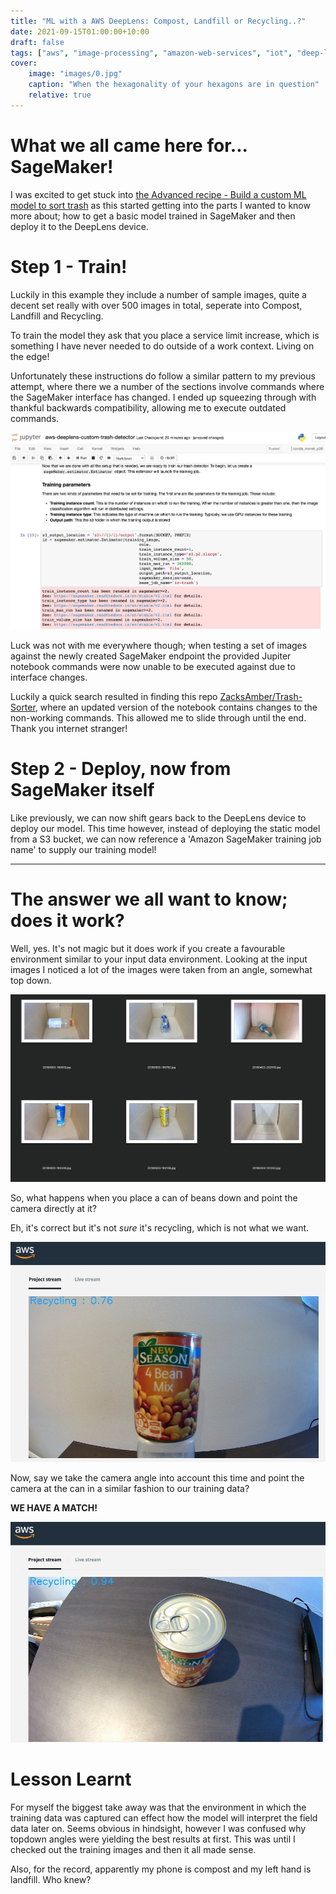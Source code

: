 ```yaml
---
title: "ML with a AWS DeepLens: Compost, Landfill or Recycling..?"
date: 2021-09-15T01:00:00+10:00
draft: false
tags: ["aws", "image-processing", "amazon-web-services", "iot", "deep-learning"]
cover:
    image: "images/0.jpg"
    caption: "When the hexagonality of your hexagons are in question"
    relative: true
---
```


# What we all came here for... SageMaker!
I was excited to get stuck into [the Advanced recipe - Build a custom ML model to sort trash](https://www.awsdeeplens.recipes/400_advanced/410_trash_sorter/) as this started getting into the parts I wanted to know more about; how to get a basic model trained in SageMaker and then deploy it to the DeepLens device.

# Step 1 - Train!
Luckily in this example they include a number of sample images, quite a decent set really with over 500 images in total, seperate into Compost, Landfill and Recycling.

To train the model they ask that you place a service limit increase, which is something I have never needed to do outside of a work context. Living on the edge!

Unfortunately these instructions do follow a similar pattern to my previous attempt, where there we a number of the sections involve commands where the SageMaker interface has changed. I ended up squeezing through with thankful backwards compatibility, allowing me to execute outdated commands.

![1.jpg](images/1.jpg)

Luck was not with me everywhere though; when testing a set of images against the newly created SageMaker endpoint the provided Jupiter notebook commands were now unable to be executed against due to interface changes.

Luckily a quick search resulted in finding this repo [ZacksAmber/Trash-Sorter](https://github.com/ZacksAmber/Trash-Sorter/), where an updated version of the notebook contains changes to the non-working commands. This allowed me to slide through until the end. Thank you internet stranger!

# Step 2 - Deploy, now from SageMaker itself
Like previously, we can now shift gears back to the DeepLens device to deploy our model. This time however, instead of deploying the static model from a S3 bucket, we can now reference a 'Amazon SageMaker training job name' to supply our training model!

---

# The answer we all want to know; does it work?
Well, yes. It's not magic but it does work if you create a favourable environment similar to your input data environment.
Looking at the input images I noticed a lot of the images were taken from an angle, somewhat top down.

![2.jpg](images/2.jpg)

So, what happens when you place a can of beans down and point the camera directly at it?

Eh, it's correct but it's not *sure* it's recycling, which is not what we want.

![3.jpg](images/3.jpg)

Now, say we take the camera angle into account this time and point the camera at the can in a similar fashion to our training data?

**WE HAVE A MATCH!**

![4.jpg](images/4.jpg)

# Lesson Learnt
For myself the biggest take away was that the environment in which the training data was captured can effect how the model will interpret the field data later on. Seems obvious in hindsight, however I was confused why topdown angles were yielding the best results at first. This was until I checked out the training images and then it all made sense.

Also, for the record, apparently my phone is compost and my left hand is landfill. Who knew?
